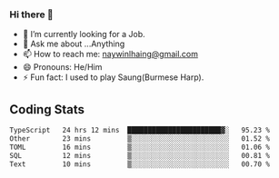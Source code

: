 ### Hi there 👋

- 🔭 I’m currently looking for a Job.
- 💬 Ask me about ...Anything
- 📫 How to reach me: naywinlhaing@gmail.com
- 😄 Pronouns: He/Him
- ⚡ Fun fact: I used to play Saung(Burmese Harp).


## Coding Stats
<!--START_SECTION:waka-->

```txt
TypeScript   24 hrs 12 mins  ███████████████████████▓░   95.23 %
Other        23 mins         ▒░░░░░░░░░░░░░░░░░░░░░░░░   01.52 %
TOML         16 mins         ▒░░░░░░░░░░░░░░░░░░░░░░░░   01.06 %
SQL          12 mins         ▒░░░░░░░░░░░░░░░░░░░░░░░░   00.81 %
Text         10 mins         ▒░░░░░░░░░░░░░░░░░░░░░░░░   00.70 %
```

<!--END_SECTION:waka-->
